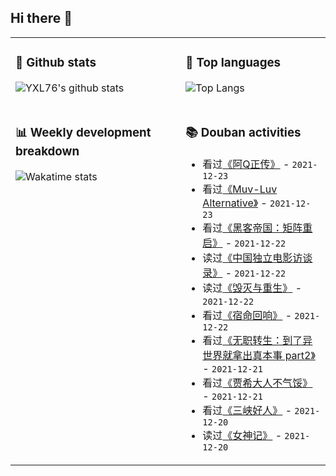 ## Hi there 👋

<table>
<tr>
<td valign="top" width="54%">

### 🔭 Github stats

![YXL76's github stats](https://github-readme-stats.yxl76.vercel.app/api?username=YXL76&count_private=true&show_icons=true&include_all_commits=true&theme=prussian&line_height=28&disable_animations=true)

</td>

<td valign="top" width="46%">

### 🌱 Top languages

![Top Langs](https://github-readme-stats.yxl76.vercel.app/api/top-langs/?username=YXL76&layout=compact&theme=prussian&langs_count=8&hide=HTML,CSS,SCSS)

</td>
</tr>
<tr>
<td valign="top" width="54%">

### 📊 Weekly development breakdown

![Wakatime stats](https://github-readme-stats.yxl76.vercel.app/api/wakatime?username=YXL76&layout=compact&theme=prussian)


</td>
<td valign="top" width="46%">

### 📚 Douban activities

- 看过[《阿Q正传》](http://movie.douban.com/subject/1306506/) - `2021-12-23`
- 看过[《Muv-Luv Alternative》](http://movie.douban.com/subject/35233901/) - `2021-12-23`
- 看过[《黑客帝国：矩阵重启》](http://movie.douban.com/subject/34801038/) - `2021-12-22`
- 读过[《中国独立电影访谈录》](https://book.douban.com/subject/30229539/) - `2021-12-22`
- 读过[《毁灭与重生》](https://book.douban.com/subject/35338341/) - `2021-12-22`
- 看过[《宿命回响》](http://movie.douban.com/subject/35417875/) - `2021-12-22`
- 看过[《无职转生：到了异世界就拿出真本事 part2》](http://movie.douban.com/subject/35306636/) - `2021-12-21`
- 看过[《贾希大人不气馁》](http://movie.douban.com/subject/35410438/) - `2021-12-21`
- 看过[《三峡好人》](http://movie.douban.com/subject/1872133/) - `2021-12-20`
- 读过[《女神记》](https://book.douban.com/subject/34996391/) - `2021-12-20`

</td>
</tr>
</table>

<!--
**YXL76/YXL76** is a ✨ _special_ ✨ repository because its `README.md` (this file) appears on your GitHub profile.

Here are some ideas to get you started:

- 🔭 I’m currently working on ...
- 🌱 I’m currently learning ...
- 👯 I’m looking to collaborate on ...
- 🤔 I’m looking for help with ...
- 💬 Ask me about ...
- 📫 How to reach me: ...
- 😄 Pronouns: ...
- ⚡ Fun fact: ...
-->
